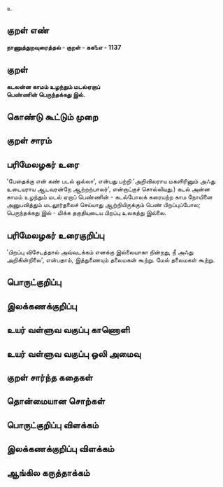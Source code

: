 உ

## குறள் எண் 

**நாணுத்துறவுரைத்தல் - குறள் - கக௩எ - 1137**

## குறள் 

**கடலன்ன காமம் உழந்தும் மடல்ஏறாப்  
பெண்ணின் பெருந்தக்கது இல்.**

## கொண்டு கூட்டும் முறை


## குறள் சாரம் 


## பரிமேலழகர் உரை

'பேதைக்கு என் கண் படல் ஒல்லா', என்பது பற்றி 'அறிவிலராய மகளிரினும் அஃது உடையராய ஆடவரன்றே ஆற்றற்பாலர்', என்றாட்குச் சொல்லியது.)
கடல் அன்ன காமம் உழந்தும் மடல் ஏறாப் பெண்ணின் - கடல்போலக் கரையற்ற காம நோயினை அனுபவித்தும் மடலூர்தலைச் செய்யாது ஆற்றியிருக்கும் பெண் பிறப்புப்போல; பெருந்தக்கது இல் - மிக்க தகுதியுடைய பிறப்பு உலகத்து இல்லை.

## பரிமேலழகர் உரைகுறிப்பு   

'பிறப்பு விசேடத்தால் அவ்வடக்கம் எனக்கு இல்லையாகா நின்றது, நீ அஃது அறிகின்றிலை', என்பதாம், இத்துணையும் தலைமகன் கூற்று. மேல் தலைமகள் கூற்று.

## பொருட்குறிப்பு 


## இலக்கணக்குறிப்பு  


## உயர் வள்ளுவ வகுப்பு காணொளி


## உயர் வள்ளுவ வகுப்பு ஒலி அமைவு 

 
## குறள் சார்ந்த கதைகள் 


## தொன்மையான சொற்கள்


## பொருட்குறிப்பு விளக்கம்


## இலக்கணக்குறிப்பு விளக்கம்


## ஆங்கில கருத்தாக்கம் 


